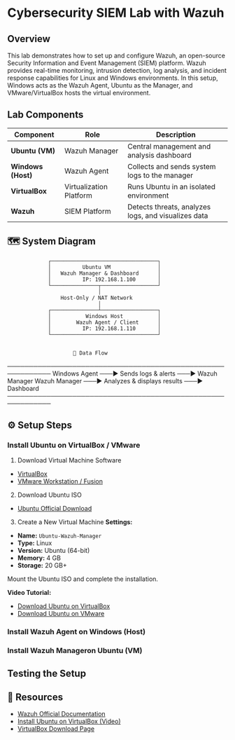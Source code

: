 # Cybersecurity SIEM Lab with Wazuh

## Overview
This lab demonstrates how to set up and configure Wazuh, an open-source Security Information and Event Management (SIEM) platform. Wazuh provides real-time monitoring, intrusion detection, log analysis, and incident response capabilities for Linux and Windows environments. In this setup, Windows acts as the Wazuh Agent, Ubuntu as the Manager, and VMware/VirtualBox hosts the virtual environment.

## Lab Components
| Component | Role | Description |
|------------|------|-------------|
| **Ubuntu (VM)** | Wazuh Manager | Central management and analysis dashboard |
| **Windows (Host)** | Wazuh Agent | Collects and sends system logs to the manager |
| **VirtualBox** | Virtualization Platform | Runs Ubuntu in an isolated environment |
| **Wazuh** | SIEM Platform | Detects threats, analyzes logs, and visualizes data |

## 🗺️ System Diagram
                 ┌──────────────────────────────────┐
                 │          Ubuntu VM               │
                 │   Wazuh Manager & Dashboard      │
                 │          IP: 192.168.1.100       │
                 └───────────────┬──────────────────┘
                                 │
                     Host-Only / NAT Network
                                 │
                 ┌───────────────┴──────────────────┐
                 │           Windows Host           │
                 │        Wazuh Agent / Client      │
                 │          IP: 192.168.1.110       │
                 └──────────────────────────────────┘


                         🔁 Data Flow
────────────────────────────────────────────────────────────
 Windows Agent  ───▶  Sends logs & alerts  ───▶  Wazuh Manager
 Wazuh Manager  ───▶  Analyzes & displays results  ───▶  Dashboard
────────────────────────────────────────────────────────────

## ⚙️ Setup Steps
### Install Ubuntu on VirtualBox / VMware
1. Download Virtual Machine Software
- [VirtualBox](https://www.virtualbox.org/wiki/Downloads)  
- [VMware Workstation / Fusion](https://www.vmware.com/products/desktop-hypervisor/workstation-and-fusion)

2. Download Ubuntu ISO
- [Ubuntu Official Download](https://ubuntu.com/download)

3. Create a New Virtual Machine
**Settings:**
- **Name:** `Ubuntu-Wazuh-Manager`  
- **Type:** Linux  
- **Version:** Ubuntu (64-bit)  
- **Memory:** 4 GB  
- **Storage:** 20 GB+  

Mount the Ubuntu ISO and complete the installation.

**Video Tutorial:**  
- [Download Ubuntu on VirtualBox](https://www.youtube.com/watch?v=IOSEdXVmmpM)  
- [Download Ubuntu on VMware](https://www.youtube.com/watch?v=CNAmlDEzqKo)

### Install Wazuh Agent on Windows (Host)


### Install Wazuh Manageron Ubuntu (VM)

## Testing the Setup
   
## 🧾 Resources
- [Wazuh Official Documentation](https://documentation.wazuh.com)
- [Install Ubuntu on VirtualBox (Video)](https://www.youtube.com/watch?v=IOSEdXVmmpM)
- [VirtualBox Download Page](https://www.virtualbox.org/wiki/Downloads)
